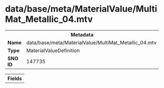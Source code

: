 <h1>data/base/meta/MaterialValue/MultiMat_Metallic_04.mtv</h1><table><tr><th colspan="100%">Metadata</th></tr><tr><td><b>Name</b></td><td>data/base/meta/MaterialValue/MultiMat_Metallic_04.mtv</td></tr><tr><td><b>Type</b></td><td>MaterialValueDefinition</td></tr><tr><td><b>SNO ID</b></td><td>147735</td></tr></table>

<table><tr><th colspan="100%">Fields</th></tr></table>

